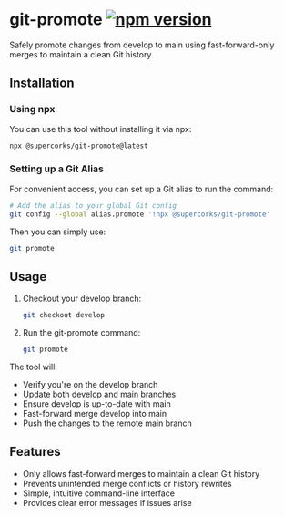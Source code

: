 # git-promote [![npm version](https://img.shields.io/npm/v/@supercorks/git-promote)](https://www.npmjs.com/package/@supercorks/git-promote)

Safely promote changes from develop to main using fast-forward-only merges to maintain a clean Git history.

## Installation

### Using npx

You can use this tool without installing it via npx:

```bash
npx @supercorks/git-promote@latest
```

### Setting up a Git Alias

For convenient access, you can set up a Git alias to run the command:

```bash
# Add the alias to your global Git config
git config --global alias.promote '!npx @supercorks/git-promote'
```

Then you can simply use:

```bash
git promote
```

## Usage

1. Checkout your develop branch:
   ```bash
   git checkout develop
   ```

2. Run the git-promote command:
   ```bash
   git promote
   ```

The tool will:

- Verify you're on the develop branch
- Update both develop and main branches
- Ensure develop is up-to-date with main
- Fast-forward merge develop into main
- Push the changes to the remote main branch

## Features

- Only allows fast-forward merges to maintain a clean Git history
- Prevents unintended merge conflicts or history rewrites
- Simple, intuitive command-line interface
- Provides clear error messages if issues arise
